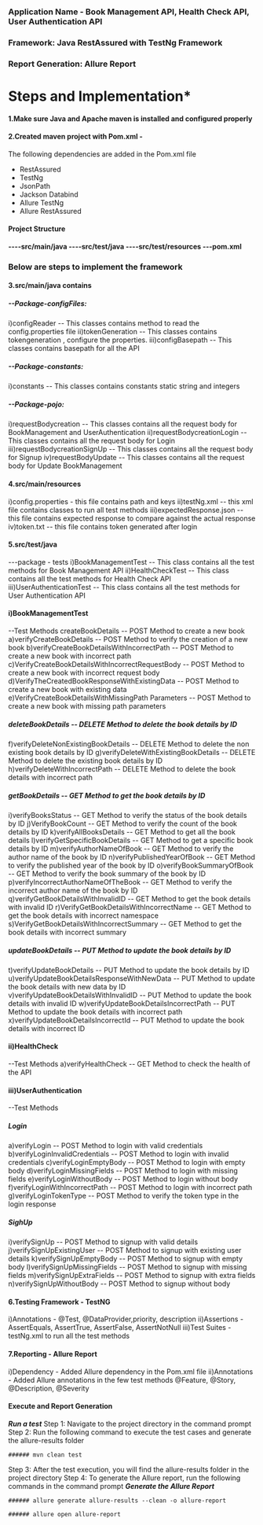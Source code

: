 
### Application Name - Book Management API, Health Check API, User Authentication API

### Framework: Java RestAssured with TestNg Framework

### Report Generation: Allure Report

# ****Steps and Implementation*****

#### 1.Make sure Java and Apache maven is installed and configured properly

#### 2.Created maven project with Pom.xml - 

The following dependencies are added in the Pom.xml file
* RestAssured
* TestNg
* JsonPath
* Jackson Databind
* Allure TestNg
* Allure RestAssured

#### Project Structure

**----src/main/java
----src/test/java
----src/test/resources
---pom.xml**

### Below are steps to implement the framework

#### 3.src/main/java contains

##### --Package-configFiles:
i)configReader -- This classes contains method to read the config.properties file
ii)tokenGeneration --  This classes contains tokengeneration , configure the properties.
iii)configBasepath -- This classes contains basepath for all the API

##### --Package-constants:
i)constants -- This classes contains constants static string and integers

##### --Package-pojo:
i)requestBodycreation -- This classes contains all the request body for BookManagement and UserAuthentication
ii)requestBodycreationLogin -- This classes contains all the request body for Login
iii)requestBodycreationSignUp -- This classes contains all the request body for Signup
iv)requestBodyUpdate -- This classes contains all the request body for Update BookManagement

#### 4.src/main/resources

i)config.properties - this file contains path and keys
ii)testNg.xml -- this xml file contains classes to run all test methods
iii)expectedResponse.json -- this file contains expected response to compare against the actual response
iv)token.txt -- this file contains token generated after login

#### 5.src/test/java

---package - tests
i)BookManagementTest -- This class contains all the test methods for Book Management API
ii)HealthCheckTest -- This class contains all the test methods for Health Check API
iii)UserAuthenticationTest -- This class contains all the test methods for User Authentication API

#### i)BookManagementTest

--Test Methods
createBookDetails -- POST Method to create a new book
a)verifyCreateBookDetails -- POST Method to verify the creation of a new book
b)verifyCreateBookDetailsWithIncorrectPath -- POST Method to create a new book with incorrect path
c)VerifyCreateBookDetailsWithIncorrectRequestBody  -- POST Method to create a new book with incorrect request body
d)VerifyTheCreatedBookResponseWithExistingData -- POST Method to create a new book with existing data
e)VerifyCreateBookDetailsWithMissingPath Parameters -- POST Method to create a new book with missing path parameters

##### deleteBookDetails -- DELETE Method to delete the book details by ID

f)verifyDeleteNonExistingBookDetails -- DELETE Method to delete the non existing book details by ID
g)verifyDeleteWithExistingBookDetails -- DELETE Method to delete the existing book details by ID
h)verifyDeleteWithIncorrectPath -- DELETE Method to delete the book details with incorrect path

##### getBookDetails -- GET Method to get the book details by ID

i)verifyBooksStatus -- GET Method to verify the status of the book details by ID
j)VerifyBookCount -- GET Method to verify the count of the book details by ID
k)verifyAllBooksDetails -- GET Method to get all the book details
l)verifyGetSpecificBookDetails -- GET Method to get a specific book details by ID
m)verifyAuthorNameOfBook -- GET Method to verify the author name of the book by ID
n)verifyPublishedYearOfBook -- GET Method to verify the published year of the book by ID
o)verifyBookSummaryOfBook -- GET Method to verify the book summary of the book by ID
p)verifyIncorrectAuthorNameOfTheBook -- GET Method to verify the incorrect author name of the book by ID
q)verifyGetBookDetailsWithInvalidID -- GET Method to get the book details with invalid ID
r)VerifyGetBookDetailsWithIncorrectName -- GET Method to get the book details with incorrect namespace
s)VerifyGetBookDetailsWithIncorrectSummary -- GET Method to get the book details with incorrect summary

##### updateBookDetails -- PUT Method to update the book details by ID

t)verifyUpdateBookDetails -- PUT Method to update the book details by ID
u)verifyUpdateBookDetailsResponseWithNewData -- PUT Method to update the book details with new data by ID
v)verifyUpdateBookDetailsWithInvalidID -- PUT Method to update the book details with invalid ID
w)verifyUpdateBookDetailsIncorrectPath -- PUT Method to update the book details with incorrect path
x)verifyUpdateBookDetailsIncorrectId -- PUT Method to update the book details with incorrect ID

#### ii)HealthCheck

--Test Methods
a)verifyHealthCheck -- GET Method to check the health of the API

#### iii)UserAuthentication

--Test Methods

##### Login

a)verifyLogin -- POST Method to login with valid credentials
b)verifyLoginInvalidCredentials -- POST Method to login with invalid credentials
c)verifyLoginEmptyBody -- POST Method to login with empty body
d)verifyLoginMissingFields -- POST Method to login with missing fields
e)verifyLoginWithoutBody -- POST Method to login without body
f)verifyLoginWithIncorrectPath -- POST Method to login with incorrect path
g)verifyLoginTokenType -- POST Method to verify the token type in the login response

##### SighUp

i)verifySignUp -- POST Method to signup with valid details
j)verifySignUpExistingUser -- POST Method to signup with existing user details
k)verifySignUpEmptyBody -- POST Method to signup with empty body
l)verifySignUpMissingFields -- POST Method to signup with missing fields
m)verifySignUpExtraFields -- POST Method to signup with extra fields
n)verifySignUpWithoutBody -- POST Method to signup without body

#### 6.Testing Framework - TestNG
i)Annotations - @Test, @DataProvider,priority, description
ii)Assertions - AssertEquals, AssertTrue, AssertFalse, AssertNotNull
iii)Test Suites - testNg.xml to run all the test methods

#### 7.Reporting - Allure Report

i)Dependency - Added Allure dependency in the Pom.xml file
ii)Annotations - Added Allure annotations in the few test methods
@Feature, @Story, @Description, @Severity


#### Execute and Report Generation

*****Run a test*****
Step 1: Navigate to the project directory in the command prompt
Step 2: Run the following command to execute the test cases and generate the allure-results folder

`###### mvn clean test`

Step 3: After the test execution, you will find the allure-results folder in the project directory
Step 4: To generate the Allure report, run the following commands in the command prompt
*****Generate the Allure Report*****

`###### allure generate allure-results --clean -o allure-report`

`###### allure open allure-report`
